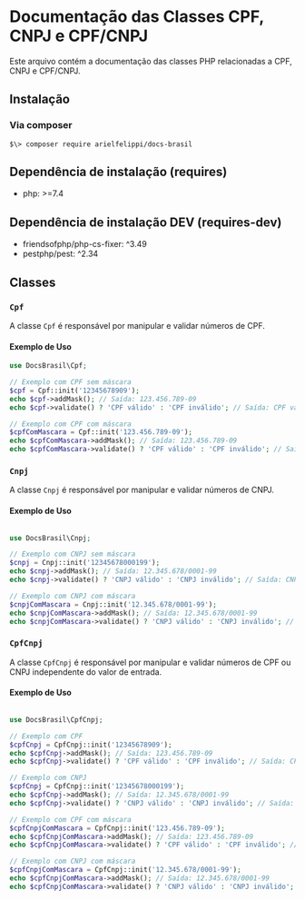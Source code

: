 # Documentação das Classes CPF, CNPJ e CPF/CNPJ

Este arquivo contém a documentação das classes PHP relacionadas a CPF, CNPJ e CPF/CNPJ.

## Instalação
### Via composer

```shell
$\> composer require arielfelippi/docs-brasil
```
## Dependência de instalação (requires)
- php: >=7.4

## Dependência de instalação DEV (requires-dev)
- friendsofphp/php-cs-fixer: ^3.49
- pestphp/pest: ^2.34

## Classes

### `Cpf`

A classe `Cpf` é responsável por manipular e validar números de CPF.

#### Exemplo de Uso

```php
use DocsBrasil\Cpf;

// Exemplo com CPF sem máscara
$cpf = Cpf::init('12345678909');
echo $cpf->addMask(); // Saída: 123.456.789-09
echo $cpf->validate() ? 'CPF válido' : 'CPF inválido'; // Saída: CPF válido

// Exemplo com CPF com máscara
$cpfComMascara = Cpf::init('123.456.789-09');
echo $cpfComMascara->addMask(); // Saída: 123.456.789-09
echo $cpfComMascara->validate() ? 'CPF válido' : 'CPF inválido'; // Saída: CPF válido
```

### `Cnpj`

A classe `Cnpj` é responsável por manipular e validar números de CNPJ.

#### Exemplo de Uso

```php

use DocsBrasil\Cnpj;

// Exemplo com CNPJ sem máscara
$cnpj = Cnpj::init('12345678000199');
echo $cnpj->addMask(); // Saída: 12.345.678/0001-99
echo $cnpj->validate() ? 'CNPJ válido' : 'CNPJ inválido'; // Saída: CNPJ válido

// Exemplo com CNPJ com máscara
$cnpjComMascara = Cnpj::init('12.345.678/0001-99');
echo $cnpjComMascara->addMask(); // Saída: 12.345.678/0001-99
echo $cnpjComMascara->validate() ? 'CNPJ válido' : 'CNPJ inválido'; // Saída: CNPJ válido
```

### `CpfCnpj`

A classe `CpfCnpj` é responsável por manipular e validar números de CPF ou CNPJ independente do valor de entrada.

#### Exemplo de Uso

```php

use DocsBrasil\CpfCnpj;

// Exemplo com CPF
$cpfCnpj = CpfCnpj::init('12345678909');
echo $cpfCnpj->addMask(); // Saída: 123.456.789-09
echo $cpfCnpj->validate() ? 'CPF válido' : 'CPF inválido'; // Saída: CPF válido

// Exemplo com CNPJ
$cpfCnpj = CpfCnpj::init('12345678000199');
echo $cpfCnpj->addMask(); // Saída: 12.345.678/0001-99
echo $cpfCnpj->validate() ? 'CNPJ válido' : 'CNPJ inválido'; // Saída: CNPJ válido

// Exemplo com CPF com máscara
$cpfCnpjComMascara = CpfCnpj::init('123.456.789-09');
echo $cpfCnpjComMascara->addMask(); // Saída: 123.456.789-09
echo $cpfCnpjComMascara->validate() ? 'CPF válido' : 'CPF inválido'; // Saída: CPF válido

// Exemplo com CNPJ com máscara
$cpfCnpjComMascara = CpfCnpj::init('12.345.678/0001-99');
echo $cpfCnpjComMascara->addMask(); // Saída: 12.345.678/0001-99
echo $cpfCnpjComMascara->validate() ? 'CNPJ válido' : 'CNPJ inválido'; // Saída: CNPJ válido
```
